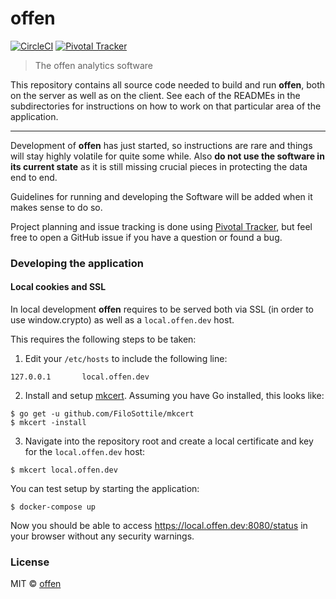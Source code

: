 # offen
[![CircleCI](https://circleci.com/gh/offen/offen/tree/master.svg?style=svg)](https://circleci.com/gh/offen/offen/tree/master)
[![Pivotal Tracker](https://img.shields.io/static/v1.svg?label=Project+Planning&message=Pivotal+Tracker&color=informational)](https://www.pivotaltracker.com/n/projects/2334535)

> The offen analytics software

This repository contains all source code needed to build and run __offen__, both on the server as well as on the client. See each of the READMEs in the subdirectories for instructions on how to work on that particular area of the application.

---

Development of __offen__ has just started, so instructions are rare and things will stay highly volatile for quite some while. Also __do not use the software in its current state__ as it is still missing crucial pieces in protecting the data end to end.

Guidelines for running and developing the Software will be added when it makes sense to do so.

Project planning and issue tracking is done using [Pivotal Tracker](https://www.pivotaltracker.com/n/projects/2334535), but feel free to open a GitHub issue if you have a question or found a bug.

### Developing the application

#### Local cookies and SSL

In local development __offen__ requires to be served both via SSL (in order to use window.crypto) as well as a `local.offen.dev` host.

This requires the following steps to be taken:

1. Edit your `/etc/hosts` to include the following line:
  ```
  127.0.0.1       local.offen.dev
  ```
2. Install and setup [mkcert](https://github.com/FiloSottile/mkcert). Assuming you have Go installed, this looks like:
  ```
  $ go get -u github.com/FiloSottile/mkcert
  $ mkcert -install
  ```
3. Navigate into the repository root and create a local certificate and key for the `local.offen.dev` host:
  ```
  $ mkcert local.offen.dev
  ```

You can test setup by starting the application:

```
$ docker-compose up
```

Now you should be able to access <https://local.offen.dev:8080/status> in your browser without any security warnings.

### License

MIT © [offen](https://www.offen.dev)

